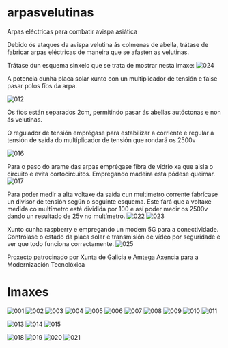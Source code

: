 # arpasvelutinas
Arpas eléctricas para combatir avispa asiática

Debido ós ataques da avispa velutina ás colmenas de abella, trátase de fabricar arpas eléctricas de maneira que se afasten as velutinas.

Trátase dun esquema sinxelo que se trata de mostrar nesta imaxe:
![024](https://github.com/AmigusLabs/arpasvelutinas/blob/main/imaxes/024.jpg?raw=true)

A potencia dunha placa solar xunto con un multiplicador de tensión e faise pasar polos fíos da arpa.

![012](https://github.com/AmigusLabs/arpasvelutinas/blob/main/imaxes/012.jpeg?raw=true)

Os fíos están separados 2cm, permitindo pasar ás abellas autóctonas e non ás velutinas.

O regulador de tensión emprégase para estabilizar a corriente e regular a tensión de saída do multiplicador de tensión que rondará os 2500v

![016](https://github.com/AmigusLabs/arpasvelutinas/blob/main/imaxes/016.jpg?raw=true)

Para o paso do arame das arpas emprégase fibra de vidrio xa que aisla o circuito e evita cortocircuitos.
Empregando madeira esta pódese queimar.
![017](https://github.com/AmigusLabs/arpasvelutinas/blob/main/imaxes/017.jpg?raw=true)


Para poder medir a alta voltaxe da saída cun multimetro corrente fabrícase un divisor de tensión según o seguinte esquema.
Este fará que a voltaxe medida co multímetro esté dividida por 100 e así poder medir os 2500v dando un resultado de 25v no multímetro.
![022](https://github.com/AmigusLabs/arpasvelutinas/blob/main/imaxes/022.jpg?raw=true)
![023](https://github.com/AmigusLabs/arpasvelutinas/blob/main/imaxes/023.png?raw=true)

Xunto cunha raspberry e empregando un modem 5G para a conectividade. Contrólase o estado da placa solar e transmisión de vídeo por seguridade e ver que todo funciona correctamente.
![025](https://github.com/AmigusLabs/arpasvelutinas/blob/main/imaxes/025.jpg?raw=true)

Proxecto patrocinado por Xunta de Galicia e Amtega Axencia para a Modernización Tecnolóxica

# Imaxes

![001](https://github.com/AmigusLabs/arpasvelutinas/blob/main/imaxes/001.jpeg?raw=true)
![002](https://github.com/AmigusLabs/arpasvelutinas/blob/main/imaxes/002.jpeg?raw=true)
![003](https://github.com/AmigusLabs/arpasvelutinas/blob/main/imaxes/003.jpeg?raw=true)
![004](https://github.com/AmigusLabs/arpasvelutinas/blob/main/imaxes/004.jpeg?raw=true)
![005](https://github.com/AmigusLabs/arpasvelutinas/blob/main/imaxes/005.jpeg?raw=true)
![006](https://github.com/AmigusLabs/arpasvelutinas/blob/main/imaxes/006.jpeg?raw=true)
![007](https://github.com/AmigusLabs/arpasvelutinas/blob/main/imaxes/007.jpeg?raw=true)
![008](https://github.com/AmigusLabs/arpasvelutinas/blob/main/imaxes/008.jpeg?raw=true)
![009](https://github.com/AmigusLabs/arpasvelutinas/blob/main/imaxes/009.jpeg?raw=true)
![010](https://github.com/AmigusLabs/arpasvelutinas/blob/main/imaxes/010.jpeg?raw=true)
![011](https://github.com/AmigusLabs/arpasvelutinas/blob/main/imaxes/011.jpeg?raw=true)

![013](https://github.com/AmigusLabs/arpasvelutinas/blob/main/imaxes/013.jpeg?raw=true)
![014](https://github.com/AmigusLabs/arpasvelutinas/blob/main/imaxes/014.jpeg?raw=true)
![015](https://github.com/AmigusLabs/arpasvelutinas/blob/main/imaxes/015.jpeg?raw=true)


![018](https://github.com/AmigusLabs/arpasvelutinas/blob/main/imaxes/018.jpg?raw=true)
![019](https://github.com/AmigusLabs/arpasvelutinas/blob/main/imaxes/019.jpg?raw=true)
![020](https://github.com/AmigusLabs/arpasvelutinas/blob/main/imaxes/020.jpg?raw=true)
![021](https://github.com/AmigusLabs/arpasvelutinas/blob/main/imaxes/021.jpg?raw=true)


